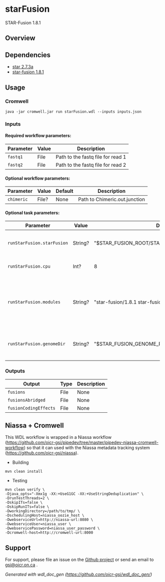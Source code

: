 # starFusion

STAR-Fusion 1.8.1

## Overview

## Dependencies

* [star 2.7.3a](https://github.com/alexdobin/STAR)
* [star-fusion 1.8.1](https://github.com/STAR-Fusion/STAR-Fusion/wiki)


## Usage

### Cromwell
```
java -jar cromwell.jar run starFusion.wdl --inputs inputs.json
```

### Inputs

#### Required workflow parameters:
Parameter|Value|Description
---|---|---
`fastq1`|File|Path to the fastq file for read 1
`fastq2`|File|Path to the fastq file for read 2


#### Optional workflow parameters:
Parameter|Value|Default|Description
---|---|---|---
`chimeric`|File?|None|Path to Chimeric.out.junction


#### Optional task parameters:
Parameter|Value|Default|Description
---|---|---|---
`runStarFusion.starFusion`|String?|"$STAR_FUSION_ROOT/STAR-Fusion"|Name of the STAR-Fusion binary
`runStarFusion.cpu`|Int?|8|Number of CPU nodes to use
`runStarFusion.modules`|String?|"star-fusion/1.8.1 star-fusion-genome/1.8.1-hg38"|Names and versions of STAR-Fusion and STAR-Fusion genome to load
`runStarFusion.genomeDir`|String?|"$STAR_FUSION_GENOME_ROOT/ctat_genome_lib_build_dir"|Path to the STAR-Fusion genome directory


### Outputs

Output | Type | Description
---|---|---
`fusions`|File|None
`fusionsAbridged`|File|None
`fusionCodingEffects`|File|None


## Niassa + Cromwell

This WDL workflow is wrapped in a Niassa workflow (https://github.com/oicr-gsi/pipedev/tree/master/pipedev-niassa-cromwell-workflow) so that it can used with the Niassa metadata tracking system (https://github.com/oicr-gsi/niassa).

* Building
```
mvn clean install
```

* Testing
```
mvn clean verify \
-Djava_opts="-Xmx1g -XX:+UseG1GC -XX:+UseStringDeduplication" \
-DrunTestThreads=2 \
-DskipITs=false \
-DskipRunITs=false \
-DworkingDirectory=/path/to/tmp/ \
-DschedulingHost=niassa_oozie_host \
-DwebserviceUrl=http://niassa-url:8080 \
-DwebserviceUser=niassa_user \
-DwebservicePassword=niassa_user_password \
-Dcromwell-host=http://cromwell-url:8000
```

## Support

For support, please file an issue on the [Github project](https://github.com/oicr-gsi) or send an email to gsi@oicr.on.ca .

_Generated with wdl_doc_gen (https://github.com/oicr-gsi/wdl_doc_gen/)_